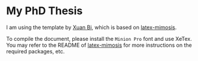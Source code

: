 # My PhD Thesis

I am using the template by [Xuan Bi](https://github.com/bixuanzju/PhD-thesis),
which is based on [latex-mimosis](
https://github.com/Submanifold/latex-mimosis).


To compile the document, please install the `Minion Pro` font and use XeTex.
You may refer to the README of [latex-mimosis](
https://github.com/Submanifold/latex-mimosis)
for more instructions on the required packages, etc.

